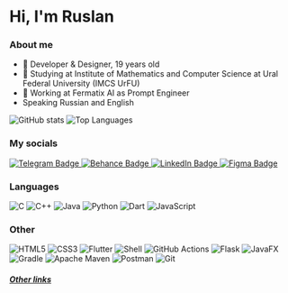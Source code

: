 # Hi, I'm Ruslan

### About me

- 🪩 Developer & Designer, 19 years old
- 🏫 Studying at Institute of Mathematics and Computer Science at Ural Federal University (IMCS UrFU)
- 💼 Working at Fermatix AI as Prompt Engineer
- Speaking Russian and English
   
![GitHub stats](https://github-readme-stats.vercel.app/api?username=aqerd&show_icons=true&theme=transparent)
![Top Languages](https://github-readme-stats.vercel.app/api/top-langs/?username=aqerd&layout=compact&theme=transparent)

### My socials
<div id="badges">
  <a href="https://t.me/ruslansuleymanov">
    <img src="https://img.shields.io/badge/Telegram-blue?style=for-the-badge&logo=telegram&logoColor=white" alt="Telegram Badge"/>
  </a>
  <a href="https://www.behance.net/ruslansuleymanov">
    <img src="https://img.shields.io/badge/Behance-1769FF?style=for-the-badge&logo=behance&logoColor=white" alt="Behance Badge"/>
  </a>
  <a href="https://www.linkedin.com/mwlite/in/ruslan-suleymanov">
    <img src="https://img.shields.io/badge/LinkedIn-0A66C2?style=for-the-badge&logo=linkedin&logoColor=white" alt="LinkedIn Badge"/>
  </a>
  <a href="https://www.figma.com/@aqerd">
    <img src="https://img.shields.io/badge/Figma-black?style=for-the-badge&logo=figma&logoColor=white" alt="Figma Badge"/>
  </a>
</div>

<h3>Languages</h3>

![C](https://img.shields.io/badge/c-3848AA.svg?style=for-the-badge&logo=c&logoColor=white)
![C++](https://img.shields.io/badge/c++-3937AA.svg?style=for-the-badge&logo=c%2B%2B&logoColor=white)
![Java](https://img.shields.io/badge/java-ff0000.svg?style=for-the-badge&logo=openjdk&logoColor=white)
![Python](https://img.shields.io/badge/python-FFDD4E?style=for-the-badge&logo=python&logoColor=black)
![Dart](https://img.shields.io/badge/dart-%230175C2.svg?style=for-the-badge&logo=dart&logoColor=white)
![JavaScript](https://img.shields.io/badge/javascript-323330.svg?style=for-the-badge&logo=javascript&logoColor=F0DB4F)

<h3>Other</h3>

![HTML5](https://img.shields.io/badge/html-E34F26.svg?style=for-the-badge&logo=html5&logoColor=white)
![CSS3](https://img.shields.io/badge/css-%231572B6.svg?style=for-the-badge&logo=css3&logoColor=white)
![Flutter](https://img.shields.io/badge/Flutter-%2302569B.svg?style=for-the-badge&logo=Flutter&logoColor=white)
![Shell](https://img.shields.io/badge/shell-293036.svg?style=for-the-badge&logo=gnu-bash&logoColor=white)
![GitHub Actions](https://img.shields.io/badge/github%20actions-%232671E5.svg?style=for-the-badge&logo=githubactions&logoColor=white)
![Flask](https://img.shields.io/badge/flask-%23000.svg?style=for-the-badge&logo=flask&logoColor=white)
![JavaFX](https://img.shields.io/badge/javafx-%23FF0000.svg?style=for-the-badge&logo=javafx&logoColor=white)
![Gradle](https://img.shields.io/badge/Gradle-02303A.svg?style=for-the-badge&logo=Gradle&logoColor=white)
![Apache Maven](https://img.shields.io/badge/Apache%20Maven-C71A36?style=for-the-badge&logo=Apache%20Maven&logoColor=white)
![Postman](https://img.shields.io/badge/Postman-FF6C37?style=for-the-badge&logo=postman&logoColor=white)
![Git](https://img.shields.io/badge/git-%23F05033.svg?style=for-the-badge&logo=git&logoColor=white)
<!-- ![Postgres](https://img.shields.io/badge/postgres-%23316192.svg?style=for-the-badge&logo=postgresql&logoColor=white) -->
<!-- ![MySQL](https://img.shields.io/badge/mysql-4479A1.svg?style=for-the-badge&logo=mysql&logoColor=white) -->
<!-- ![Markdown](https://img.shields.io/badge/markdown-black.svg?style=for-the-badge&logo=markdown&logoColor=white) -->
<!-- ![Batch](https://img.shields.io/badge/Windows%20Terminal-0078D6.svg?style=for-the-badge&logo=windows-terminal&logoColor=white) -->
<!-- ![LaTeX](https://img.shields.io/badge/latex-008080.svg?style=for-the-badge&logo=latex&logoColor=white) -->

<h5><a href="https://aqerd.bio.link" target="_blank">Other links</a></h5>

